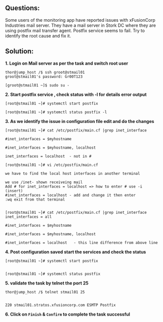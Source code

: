 

## Questions:

Some users of the monitoring app have reported issues with xFusionCorp Industries mail server. They have a mail server in Stork DC where they are using postfix mail transfer agent. Postfix service seems to fail. Try to identify the root cause and fix it.


## Solution: 

**1. Login on   Mail  server as per the task and switch root user**

```
thor@jump_host /$ ssh groot@stmail01
groot@stmail01's password: Gr00T123

[groot@stmail01 ~]$ sudo su -
```

**2. Start postfix service , check status with -l for details error output** 

```
[root@stmail01 ~]# systemctl start postfix

[root@stmail01 ~]# systemctl status postfix -l
```

**3. As we identify the issue in configuration file edit and do the changes**

```
[root@stmail01 ~]# cat /etc/postfix/main.cf |grep inet_interface

#inet_interfaces = $myhostname

#inet_interfaces = $myhostname, localhost

inet_interfaces = localhost  - not in #

[root@stmail01 ~]# vi /etc/postfix/main.cf

we have to find the local host interfaces in another terminal
 
we use /inet- shown receiveing mail 
Add # for inet_interfaces = localhost => how to enter # use -i (insert)
#inet_interfaces = localhost - add and change it then enter 
:wq exit from that terminal


[root@stmail01 ~]# cat /etc/postfix/main.cf |grep inet_interface
inet_interfaces = all

#inet_interfaces = $myhostname

#inet_interfaces = $myhostname, localhost

#inet_interfaces = localhost   - this line difference from above line
```

**4. Post configuration saved start the services and check the status**

```
[root@stmail01 ~]# systemctl start postfix


[root@stmail01 ~]# systemctl status postfix
```

**5. validate the task by telnet the port 25** 

```
thor@jump_host /$ telnet stmail01 25


220 stmail01.stratos.xfusioncorp.com ESMTP Postfix 
```

**6. Click on `Finish` & `Confirm` to complete the task successful**
